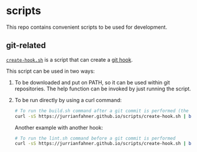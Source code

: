 # scripts

This repo contains convenient scripts to be used for development. 

## git-related

[`create-hook.sh`](./create-hook.sh) is a script that can create a [git hook](https://git-scm.com/docs/githooks). 

This script can be used in two ways:
1. To be downloaded and put on PATH, so it can be used within git repositories. The help function can be invoked by just running the script. 
2. To be run directly by using a curl command:
   ```bash
   # To run the build.sh command after a git commit is performed (the script tests whether the command exists).
   curl -sS https://jurrianfahner.github.io/scripts/create-hook.sh | bash -s  build.sh
   ```

   Another example with another hook:
   ```bash
   # To run the lint.sh command before a git commit is performed
   curl -sS https://jurrianfahner.github.io/scripts/create-hook.sh | bash -s pre-commit lint.sh
   ```
